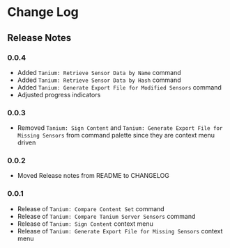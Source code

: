 # Change Log

## Release Notes
### 0.0.4
* Added `Tanium: Retrieve Sensor Data by Name` command
* Added `Tanium: Retrieve Sensor Data by Hash` command
* Added `Tanium: Generate Export File for Modified Sensors` command
* Adjusted progress indicators
### 0.0.3
* Removed `Tanium: Sign Content` and `Tanium: Generate Export File for Missing Sensors` from command palette since they are context menu driven
### 0.0.2
* Moved Release notes from README to CHANGELOG
### 0.0.1
* Release of `Tanium: Compare Content Set` command
* Release of `Tanium: Compare Tanium Server Sensors` command
* Release of `Tanium: Sign Content` context menu
* Release of `Tanium: Generate Export File for Missing Sensors` context menu
